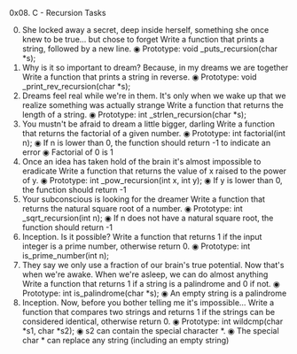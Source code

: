 0x08. C - Recursion Tasks

0. She locked away a secret, deep inside herself, something she once knew to be true... but chose to forget
Write a function that prints a string, followed by a new line.
◉ Prototype: void _puts_recursion(char *s);
1. Why is it so important to dream? Because, in my dreams we are together
Write a function that prints a string in reverse.
◉ Prototype: void _print_rev_recursion(char *s);
2. Dreams feel real while we're in them. It's only when we wake up that we realize something was actually strange
Write a function that returns the length of a string.
◉ Prototype: int _strlen_recursion(char *s);
3. You mustn't be afraid to dream a little bigger, darling
Write a function that returns the factorial of a given number.
◉ Prototype: int factorial(int n);
◉ If n is lower than 0, the function should return -1 to indicate an error
◉ Factorial of 0 is 1
4. Once an idea has taken hold of the brain it's almost impossible to eradicate
Write a function that returns the value of x raised to the power of y.
◉ Prototype: int _pow_recursion(int x, int y);
◉ If y is lower than 0, the function should return -1
5. Your subconscious is looking for the dreamer
Write a function that returns the natural square root of a number.
◉ Prototype: int _sqrt_recursion(int n);
◉ If n does not have a natural square root, the function should return -1
6. Inception. Is it possible?
Write a function that returns 1 if the input integer is a prime number, otherwise return 0.
◉ Prototype: int is_prime_number(int n);
7. They say we only use a fraction of our brain's true potential. Now that's when we're awake. When we're asleep, we can do almost anything
Write a function that returns 1 if a string is a palindrome and 0 if not.
◉ Prototype: int is_palindrome(char *s);
◉ An empty string is a palindrome
8. Inception. Now, before you bother telling me it's impossible...
Write a function that compares two strings and returns 1 if the strings can be considered identical, otherwise return 0.
◉ Prototype: int wildcmp(char *s1, char *s2);
◉ s2 can contain the special character *.
◉ The special char * can replace any string (including an empty string)
